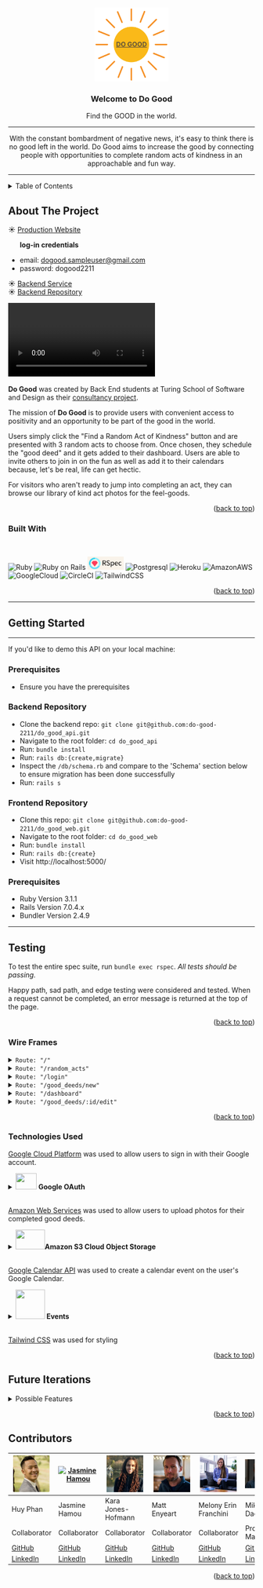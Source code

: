 <!-- ReadMe -->
<a id="readme-top"></a>

<!-- Opening -->
<br />
<div align="center">
  <a href="https://github.com/do-good-2211/do_good_web">
    <img src="app/assets/images/do_good.jpg" alt="Logo" width="150" height="150">
  </a>

<h3 align="center">Welcome to Do Good</h3>
  <p align="center">
    Find the GOOD in the world.
    <hr> 
    <section>
      With the constant bombardment of negative news, it's easy to think there is no good left in the world. Do Good aims to increase the good by connecting people with opportunities to complete random acts of kindness in an approachable and fun way.
    </section>
  </p>
</div>
<hr>


<!-- TABLE OF CONTENTS -->
<details>
  <summary>Table of Contents</summary>
  <ol>
    <li>
      <a href="#about-the-project">About The Project</a>
      <ul>
        <li><a href="#built-with">Built With</a></li>
      </ul>
    </li>
    <li>
      <a href="#getting-started">Getting Started</a>
      <ul>
        <li><a href="#prerequisites">Prerequisites</a></li>
        <li><a href="#testing">Testing</a></li>
        <li><a href="#wire_frames">Wire Frames</a></li>
        <li><a href="#technologies"> Technologies Used</a></li>
      </ul>
    </li>
    <li><a href="#refactor">Future Iterations</a></li>
    <li><a href="#contact">Contributors</a></li>
  </ol>
</details>

<!-- ABOUT THE PROJECT -->
## About The Project

   ☀️ [Production Website](https://cryptic-fortress-66693.herokuapp.com/)
     <br>
     <ul>
      <p><b>log-in credentials</b></p>
      <li>email: dogood.sampleuser@gmail.com</li>
      <li>password: dogood2211</li>
    </ul>
   ☀️ [Backend Service](https://warm-temple-59633.herokuapp.com/)
   <br>
   ☀️ [Backend Repository](https://github.com/do-good-2211/do_good_api)

   <!-- * [Video Presentation]() -->
   <div>
    <video src="https://github.com/hamouj/image_repo/assets/114951691/6db83a52-743f-4dfd-ae70-46a4eddbda0a" type="video/mp4" controls width=”340" height=”260">
    </video>
   </div>
   
  **Do Good** was created by Back End students at Turing School of Software and Design as their [consultancy project](https://backend.turing.edu/module3/projects/consultancy/).

  The mission of **Do Good** is to provide users with convenient access to positivity and an opportunity to be part of the good in the world.

  Users simply click the "Find a Random Act of Kindness" button and are presented with 3 random acts to choose from. Once chosen, they schedule the "good deed" and it gets added to their dashboard. Users are able to invite others to join in on the fun as well as add it to their calendars because, let's be real, life can get hectic.

  For visitors who aren't ready to jump into completing an act, they can browse our library of kind act photos for the feel-goods.

<p align="right">(<a href="#readme-top">back to top</a>)</p>

<!-- Built With -->
### Built With
<br>

![Ruby](https://img.shields.io/badge/Ruby-CC342D?style=for-the-badge&logo=ruby&logoColor=white) 
![Ruby on Rails](https://img.shields.io/badge/Ruby_on_Rails-CC0000?style=for-the-badge&logo=ruby-on-rails&logoColor=white)
<img src=".github/rspec_badge.png" alt="Rspec Badge" height="27">
![Postgresql](https://img.shields.io/badge/PostgreSQL-316192?style=for-the-badge&logo=postgresql&logoColor=white)
![Heroku](https://img.shields.io/badge/Heroku-430098?style=for-the-badge&logo=heroku&logoColor=white)
![AmazonAWS](https://img.shields.io/badge/Amazon_AWS-FF9900?style=for-the-badge&logo=amazonaws&logoColor=white)
![GoogleCloud](https://img.shields.io/badge/Google_Cloud-4285F4?style=for-the-badge&logo=google-cloud&logoColor=white)
![CircleCI](https://img.shields.io/badge/circleci-343434?style=for-the-badge&logo=circleci&logoColor=white)
![TailwindCSS](https://img.shields.io/badge/Tailwind_CSS-38B2AC?style=for-the-badge&logo=tailwind-css&logoColor=white)


<p align="right">(<a href="#readme-top">back to top</a>)</p>

<!-- GETTING STARTED -->

<hr>

## Getting Started
<hr>

If you'd like to demo this API on your local machine:
<br>

### Prerequisites
* Ensure you have the prerequisites

### Backend  Repository
* Clone the backend repo: `git clone git@github.com:do-good-2211/do_good_api.git`
* Navigate to the root folder: `cd do_good_api`
* Run: `bundle install`
* Run: `rails db:{create,migrate}`
* Inspect the `/db/schema.rb` and compare to the 'Schema' section below to ensure migration has been done successfully
* Run: `rails s`

### Frontend  Repository
* Clone this repo: `git clone git@github.com:do-good-2211/do_good_web.git`
* Navigate to the root folder: `cd do_good_web`
* Run: `bundle install`
* Run: `rails db:{create}`
* Visit http://localhost:5000/

<!-- Prerequisites -->
### Prerequisites

- Ruby Version 3.1.1
- Rails Version 7.0.4.x
- Bundler Version 2.4.9
<hr>

<!-- Testing -->
## Testing


To test the entire spec suite, run `bundle exec rspec`.
*All tests should be passing.*

Happy path, sad path, and edge testing were considered and tested. When a request cannot be completed, an error message is returned at the top of the page.

<p align="right">(<a href="#readme-top">back to top</a>)</p>

<!-- Wire Frames -->
### Wire Frames

<details>
  <summary><code>Route: "/"</code></summary>
  Landing Page:
  <pre>
    <code>
      <img src=".github/1_wireframe_homepage.png" alt="Wire Frame" width="100%">
    </code>
  </pre>
</details>

<details>
  <summary><code>Route: "/random_acts"</code></summary>
  Random Acts Page:
  <pre>
    <code>
      <img src=".github/2_wireframe_randomacts.png" alt="Wire Frame" width="100%">
    </code>
  </pre>
</details>

<details>
  <summary><code>Route: "/login"</code></summary>
  Login/Register Page: (Google login window will appear after link is clicked)
  <pre>
    <code>
      <img src=".github/3_wireframe_login.png" alt="Wire Frame" width="100%">
    </code>
  </pre>
</details>

<details>
  <summary><code>Route: "/good_deeds/new"</code></summary>
  New Good Deed Form Page:
  <pre>
    <code>
      <img src=".github/4_wireframe_form.png" alt="Wire Frame" width="100%">
    </code>
  </pre>
</details>

<details>
  <summary><code>Route: "/dashboard"</code></summary>
  User's Show Page:
  <pre>
    <code>
      <img src=".github/5_wireframe_mypage.png" alt="Wire Frame" width="100%">
    </code>
  </pre>
</details>

<details>
  <summary><code>Route: "/good_deeds/:id/edit"</code></summary>
  Good Deed's Edit & Delete Page:
  <pre>
    <code>
      <img src=".github/6_wireframe_edit_delete.png" alt="Wire Frame" width="100%">
    </code>
  </pre>
</details>

<p align="right">(<a href="#readme-top">back to top</a>)</p>
<!-- Technologies Used -->

### Technologies Used

[Google Cloud Platform](https://cloud.google.com/) was used to allow users to sign in with their Google account.

<details>
  <summary><img src="https://www.loginradius.com/blog/static/a9dad0fc4bf1af95243aa5e2d017bc22/a8669/google_cover.jpg" style="width:43px; height:33px;" > <strong>Google OAuth</strong></summary><br>
  <p>Signing in to the Do Good app is made simple by allowing users to sign in with Google. </p>
  
  More information on the gem used for this(`omniauth-google-oauth2`) can be found [here](https://github.com/zquestz/omniauth-google-oauth2)
</details>
<br>

[Amazon Web Services](https://aws.amazon.com/) was used to allow users to upload photos for their completed good deeds.

<details>
  <summary><img src= "https://logos-world.net/wp-content/uploads/2021/08/Amazon-Web-Services-AWS-Logo.png" style="width:60px; height:40px;"><strong>Amazon S3 Cloud Object Storage</strong></summary><br>
  <p>By including amazon's web serfice for storage, we can allow users to upload their pictures which are then saved as objects in a "bucket".  </p>

  More information on the gem used for this(`aws-sdk-s3`) can be found [here](https://github.com/aws/aws-sdk-ruby)
</details>
<br>

[Google Calendar API](https://developers.google.com/calendar/api/guides/overview) was used to create a calendar event on the user's Google Calendar.

<details>
  <summary><img src="https://cdn.icon-icons.com/icons2/2631/PNG/512/google_calendar_new_logo_icon_159141.png" style="width:60px;height:60px;"><strong> Events</strong></summary><br>
    <p>Users can see their google calendar on their dashboard. Each of their good deeds will display on the dates they have a deed scheduled. </p>
</details>
<br>

[Tailwind CSS](https://tailwindcss.com/) was used for styling


<p align="right">(<a href="#readme-top">back to top</a>)</p>

<!-- Future Iterations -->

<h2 id="refactor">Future Iterations</h2>

<details>
  <summary>Possible Features</summary>
    <dl>
      <dt>Only list friends, not all users</dt>
      <dt>Find ways to speed up processing</dt>
        <dd>Consider adding background workers</dd>
      <dt>Accept/Decline Invitation</dt>
        <dd>- Allow invitee to accept or decline invitation</dd>
      <dt>Good Deeds Facade Refactor</dt>
        <dd>- Break down into helper methods</dd>
      <dt>Upload Video/Multiple Media</dt>
        <dd>- Users can can upload both images and videos</dd>
      <dt>Stories of Good</dt>
        <dd>- Users can share stories of good that happened to them</dd>
      <dt>Find good/opportunities</dt>
        <dd>- Users can find where to do good in their area</dd>
      <dt>Badges and points</dt>
        <dd>- Users can earn points and badges for their good deeds</dd>
      <dt>User Metrics</dt>
        <dd>- Users can see their own metrics</dd>
        <dd>- Users can see a library of their deed history</dd>
    </dl>
  
</details>

<p align="right">(<a href="#readme-top">back to top</a>)</p>

<!-- CONTACT -->
## Contributors

| [<img alt="Huy Phan" width="75" src=".github/Huy.png"/>](https://www.linkedin.com/in/huy-phan-2471b3261/) | [<img alt="Jasmine Hamou" width="75" src=".github/Jasmine.jpg"/>](https://www.linkedin.com/in/jasmine-hamou/) | [<img alt="Kara Jones-Hofmann" width="75" src=".github/Kara.jpeg"/>](https://www.linkedin.com/in/81012911-91208/) | [<img alt="Matt Enyeart" width="75" src=".github/Matt.jpeg"/>](https://www.linkedin.com/in/matt-enyeart/) | [<img alt="Melony Erin Franchini" width="75" src=".github/Mel.jpeg"/>](https://www.linkedin.com/in/melony-erin-franchini/) | [<img alt="Mike Dao" width="75" src=".github/Mike.jpeg"/>](https://www.linkedin.com/in/michaeldao/) |
| ------------------ | ------------ | -------------- | ----------- | -------------- | ----------- |
| Huy Phan | Jasmine Hamou | Kara Jones-Hofmann | Matt Enyeart | Melony Erin Franchini | Mike Dao |
| Collaborator | Collaborator | Collaborator | Collaborator | Collaborator | Project Manager |
| [GitHub](https://github.com/HuyPhan2025) | [GitHub](https://github.com/hamouj) | [GitHub](https://github.com/KaraJoHo) | [GitHub](https://github.com/menyeart) | [GitHub](https://github.com/MelTravelz) | [GitHub](https://github.com/mikedao) |
| [LinkedIn](https://www.linkedin.com/in/huy-phan-2471b3261/) |  [LinkedIn](https://www.linkedin.com/in/jasmine-hamou/) | [LinkedIn](https://www.linkedin.com/in/81012911-91208/) | [LinkedIn](https://www.linkedin.com/in/matt-enyeart/) | [LinkedIn](https://www.linkedin.com/in/melony-erin-franchini/) | [LinkedIn](https://www.linkedin.com/in/michaeldao/) |

<p align="right">(<a href="#readme-top">back to top</a>)</p>
